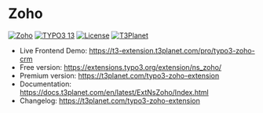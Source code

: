 # Zoho

  [![Zoho](https://img.shields.io/badge/stable-2.0.1-green?style=flat-square)](https://github.com/nitsan-technologies/ns_zoho/tree/2.0.1) [![TYPO3 13](https://img.shields.io/badge/TYPO3-13-orange.svg?style=flat-square)](https://get.typo3.org/version/13) [![License](https://img.shields.io/badge/license-GPL--3.0-orange?style=flat-square)](https://www.gnu.org/licenses/gpl-3.0.en.html) [![T3Planet](https://img.shields.io/badge/T3Planet-Zoho-50b99a?style=flat-square)](https://t3planet.com/typo3-zoho-extension)

- Live Frontend Demo: https://t3-extension.t3planet.com/pro/typo3-zoho-crm
- Free version: https://extensions.typo3.org/extension/ns_zoho/
- Premium version: https://t3planet.com/typo3-zoho-extension
- Documentation: https://docs.t3planet.com/en/latest/ExtNsZoho/Index.html
- Changelog: https://t3planet.com/typo3-zoho-extension
